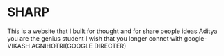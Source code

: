 # SHARP
This is a website that I built for thought and  for share people ideas 
Aditya you are the genius student I wish that you longer
connet with google-VIKASH AGNIHOTRI(GOOGLE DIRECTER)
